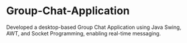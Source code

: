 # Group-Chat-Application

Developed a desktop-based Group Chat Application using Java Swing, AWT, and Socket Programming, enabling real-time messaging.
